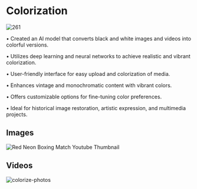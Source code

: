 # Colorization

![261](https://github.com/Jai-Doshi/colorization/assets/62877713/88478f9a-ba4f-4c17-97fc-8d09c7dfe2ad)

•	Created an AI model that converts black and white images and videos into colorful versions.

•	Utilizes deep learning and neural networks to achieve realistic and vibrant colorization.

•	User-friendly interface for easy upload and colorization of media.

•	Enhances vintage and monochromatic content with vibrant colors.

•	Offers customizable options for fine-tuning color preferences.

•	Ideal for historical image restoration, artistic expression, and multimedia projects.

## Images
![Red Neon Boxing Match Youtube Thumbnail](https://github.com/Jai-Doshi/colorization/assets/62877713/8a5edbd4-0878-41b4-b891-9cd48b8a5380)

## Videos
![colorize-photos](https://github.com/Jai-Doshi/colorization/assets/62877713/f954ec20-ed5d-40a5-aaab-d2716e7feb9c)
